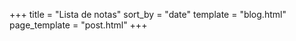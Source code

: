 +++
title = "Lista de notas"
sort_by = "date"
template = "blog.html"
page_template = "post.html"
+++